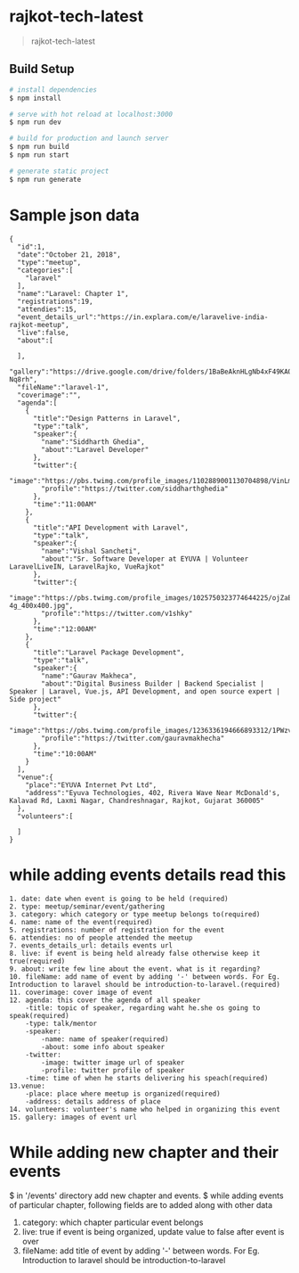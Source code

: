 # rajkot-tech-latest

> rajkot-tech-latest

## Build Setup

```bash
# install dependencies
$ npm install

# serve with hot reload at localhost:3000
$ npm run dev

# build for production and launch server
$ npm run build
$ npm run start

# generate static project
$ npm run generate
```

# Sample json data
```
{
  "id":1,
  "date":"October 21, 2018",
  "type":"meetup",
  "categories":[
    "laravel"
  ],
  "name":"Laravel: Chapter 1",
  "registrations":19,
  "attendies":15,
  "event_details_url":"https://in.explara.com/e/laravelive-india-rajkot-meetup",
  "live":false,
  "about":[

  ],
  "gallery":"https://drive.google.com/drive/folders/1BaBeAknHLgNb4xF49KA0EwUgxF-Nq8rh",
  "fileName":"laravel-1",
  "coverimage":"",
  "agenda":[
    {
      "title":"Design Patterns in Laravel",
      "type":"talk",
      "speaker":{
        "name":"Siddharth Ghedia",
        "about":"Laravel Developer"
      },
      "twitter":{
        "image":"https://pbs.twimg.com/profile_images/1102889001130704898/VinLm56k_400x400.pn",
        "profile":"https://twitter.com/siddharthghedia"
      },
      "time":"11:00AM"
    },
    {
      "title":"API Development with Laravel",
      "type":"talk",
      "speaker":{
        "name":"Vishal Sancheti",
        "about":"Sr. Software Developer at EYUVA | Volunteer LaravelLiveIN, LaravelRajko, VueRajkot"
      },
      "twitter":{
        "image":"https://pbs.twimg.com/profile_images/1025750323774644225/ojZaE-4g_400x400.jpg",
        "profile":"https://twitter.com/v1shky"
      },
      "time":"12:00AM"
    },
    {
      "title":"Laravel Package Development",
      "type":"talk",
      "speaker":{
        "name":"Gaurav Makheca",
        "about":"Digital Business Builder | Backend Specialist | Speaker | Laravel, Vue.js, API Development, and open source expert | Side project"
      },
      "twitter":{
        "image":"https://pbs.twimg.com/profile_images/1236336194666893312/1PWzvVie_400x400.jpg",
        "profile":"https://twitter.com/gauravmakhecha"
      },
      "time":"10:00AM"
    }
  ],
  "venue":{
    "place":"EYUVA Internet Pvt Ltd",
    "address":"Eyuva Technologies, 402, Rivera Wave Near McDonald's, Kalavad Rd, Laxmi Nagar, Chandreshnagar, Rajkot, Gujarat 360005"
  },
  "volunteers":[

  ]
}
```

# while adding events details read this

    1. date: date when event is going to be held (required)
    2. type: meetup/seminar/event/gathering
    3. category: which category or type meetup belongs to(required)
    4. name: name of the event(required)
    5. registrations: number of registration for the event
    6. attendies: no of people attended the meetup
    7. events_details_url: details events url
    8. live: if event is being held already false otherwise keep it true(required)
    9. about: write few line about the event. what is it regarding?
    10. fileName: add name of event by adding '-' between words. For Eg. Introduction to laravel should be introduction-to-laravel.(required)
    11. coverimage: cover image of event
    12. agenda: this cover the agenda of all speaker
        -title: topic of speaker, regarding waht he.she os going to speak(required)
        -type: talk/mentor
        -speaker:
            -name: name of speaker(required)
            -about: some info about speaker
        -twitter:
            -image: twitter image url of speaker
            -profile: twitter profile of speaker
        -time: time of when he starts delivering his speach(required)
    13.venue:
        -place: place where meetup is organized(required)
        -address: details address of place
    14. volunteers: volunteer's name who helped in organizing this event
    15. gallery: images of event url

# While adding new chapter and their events

$ in '/events' directory add new chapter and events.
$ while adding events of particular chapter, following fields are to added along with other data
 1. category: which chapter particular event belongs
 2. live: true if event is being organized, update value to false after event is over 
 3. fileName: add title of event by adding '-' between words. For Eg. Introduction to laravel should be introduction-to-laravel
